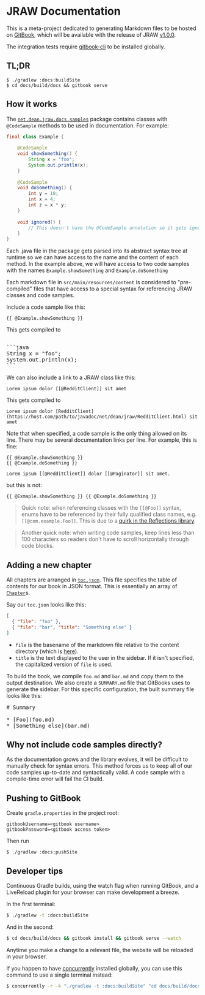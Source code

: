 # JRAW Documentation

This is a meta-project dedicated to generating Markdown files to be hosted on [GitBook](https://mattbdean.gitbooks.io/jraw), which will be available with the release of JRAW [v1.0.0](https://github.com/thatJavaNerd/JRAW/milestone/3).

The integration tests require [gitbook-cli](https://github.com/GitbookIO/gitbook-cli) to be installed globally.

## TL;DR

```
$ ./gradlew :docs:buildSite
$ cd docs/build/docs && gitbook serve
```

## How it works

The [`net.dean.jraw.docs.samples`](https://github.com/thatJavaNerd/JRAW/tree/master/docs/src/main/java/net/dean/jraw/docs/samples) package contains classes with `@CodeSample` methods to be used in documentation. For example:

```java
final class Example {
    
    @CodeSample
    void showSomething() {
        String x = "foo";
        System.out.println(x);
    }
    
    @CodeSample
    void doSomething() {
        int y = 10;
        int x = 4;
        int z = x * y;
    }
    
    void ignored() {
        // This doesn't have the @CodeSample annotation so it gets ignored
    }
}
```

Each .java file in the package gets parsed into its abstract syntax tree at runtime so we can have access to the name and the content of each method. In the example above, we will have access to two code samples with the names `Example.showSomething` and `Example.doSomething`

Each markdown file in `src/main/resources/content` is considered to "pre-compiled" files that have access to a special syntax for referencing JRAW classes and code samples.

Include a code sample like this:

    {{ @Example.showSomething }}

This gets compiled to

<pre lang="no-highlight"></code>
```java
String x = "foo";
System.out.println(x);
```
</code></pre>

We can also include a link to a JRAW class like this:

```
Lorem ipsum dolor [[@RedditClient]] sit amet
```

This gets compiled to

```
Lorem ipsum dolor [RedditClient](https://host.com/path/to/javadoc/net/dean/jraw/RedditClient.html) sit amet
```

Note that when specified, a code sample is the only thing allowed on its line. There may be several documentation links per line. For example, this is fine:

```
{{ @Example.showSomething }}
{{ @Example.doSomething }}

Lorem ipsum [[@RedditClient]] dolor [[@Paginator]] sit amet.
```

but this is not:

```
{{ @Exmaple.showSomething }} {{ @Example.doSomething }}
```

> Quick note: when referencing classes with the `[[@Foo]]` syntax, enums have to be referenced by their fully qualified class names, e.g. `[[@com.example.Foo]]`. This is due to a [quirk in the Reflections library](https://stackoverflow.com/a/35588452).

> Another quick note: when writing code samples, keep lines less than 100 characters so readers don't have to scroll horizontally through code blocks.

## Adding a new chapter

All chapters are arranged in [`toc.json`](https://github.com/mattbdean/JRAW/blob/master/docs/src/main/resources/content/toc.json). This file specifies the table of contents for our book in JSON format. This is essentially an array of [`Chapter`](https://github.com/mattbdean/JRAW/blob/master/docs/src/main/java/net/dean/jraw/docs/Chapter.java)s.

Say our `toc.json` looks like this:

```json
[
  { "file": "foo" },
  { "file": "bar", "title": "Something else" }
]
```

- `file` is the basename of the markdown file relative to the content directory (which is [here](https://github.com/mattbdean/JRAW/tree/master/docs/src/main/resources/content)).
- `title` is the text displayed to the user in the sidebar. If it isn't specified, the capitalized version of `file` is used.

To build the book, we compile `foo.md` and `bar.md` and copy them to the output destination. We also create a `SUMMARY.md` file that GitBooks uses to generate the sidebar. For this specific configuration, the built summary file looks like this:

<pre>
# Summary

* [Foo](foo.md)
* [Something else](bar.md)
</pre>

## Why not include code samples directly?

As the documentation grows and the library evolves, it will be difficult to manually check for syntax errors. This method forces us to keep all of our code samples up-to-date and syntactically valid. A code sample with a compile-time error will fail the CI build.

## Pushing to GitBook

Create `gradle.properties` in the project root:

```properties
gitbookUsername=<gitbook username>
gitbookPassword=<gitbook access token>
```

Then run

```
$ ./gradlew :docs:pushSite
```

## Developer tips

Continuous Gradle builds, using the watch flag when running GitBook, and a LiveReload plugin for your browser can make development a breeze.

In the first terminal:

```sh
$ ./gradlew -t :docs:buildSite
```

And in the second:

```sh
$ cd docs/build/docs && gitbook install && gitbook serve --watch
```

Anytime you make a change to a relevant file, the website will be reloaded in your browser.

If you happen to have [concurrently](https://www.npmjs.com/package/concurrently) installed globally, you can use this command to use a single terminal instead:

```sh
$ concurrently -r -k "./gradlew -t :docs:buildSite" "cd docs/build/docs && gitbook install && gitbook serve --watch"
```
